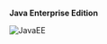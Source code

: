 **Java Enterprise Edition**

![JavaEE](http://aprendergratis.es/wp-content/uploads/2014/05/javaee1.png)